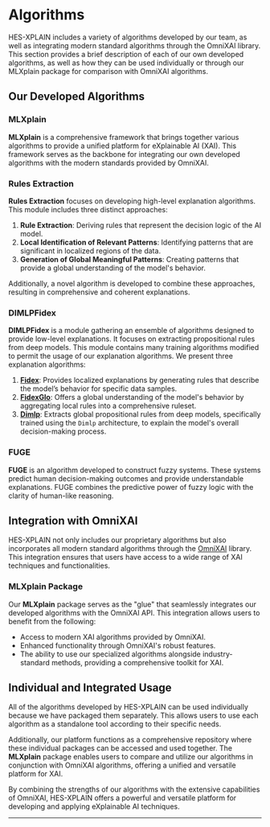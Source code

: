 # Algorithms

HES-XPLAIN includes a variety of algorithms developed by our team, as well as integrating modern standard algorithms through the OmniXAI library. This section provides a brief 
description of each of our own developed algorithms, as well as how they can be used individually or through our MLXplain package for comparison with OmniXAI algorithms.

## Our Developed Algorithms

### MLXplain

**MLXplain** is a comprehensive framework that brings together various algorithms to provide a unified platform for eXplainable AI (XAI). This framework serves as the backbone for 
integrating our own developed algorithms with the modern standards provided by OmniXAI.

### Rules Extraction

**Rules Extraction** focuses on developing high-level explanation algorithms. This module includes three distinct approaches:

1. **Rule Extraction**: Deriving rules that represent the decision logic of the AI model.
2. **Local Identification of Relevant Patterns**: Identifying patterns that are significant in localized regions of the data.
3. **Generation of Global Meaningful Patterns**: Creating patterns that provide a global understanding of the model's behavior.

Additionally, a novel algorithm is developed to combine these approaches, resulting in comprehensive and coherent explanations.

### DIMLPFidex

**DIMLPFidex** is a module gathering an ensemble of algorithms designed to provide low-level explanations. It focuses on extracting propositional rules from deep models. This module contains many training algorithms modified to permit the usage of our explanation algorithms. We present three explanation algorithms:

1. **[Fidex](../documentation/dimlpfidex/fidex/fidex.md)**: Provides localized explanations by generating rules that describe the model’s behavior for specific data samples.
2. **[FidexGlo](../documentation/dimlpfidex/fidex/fidexglorules.md)**: Offers a global understanding of the model's behavior by aggregating local rules into a comprehensive ruleset.
3. **[Dimlp](../documentation/dimlpfidex/dimlp/overview.md)**: Extracts global propositional rules from deep models, specifically trained using the `Dimlp` architecture, to explain the model's overall decision-making process.

### FUGE

**FUGE** is an algorithm developed to construct fuzzy systems. These systems predict human decision-making outcomes and provide understandable explanations. FUGE combines the 
predictive power of fuzzy logic with the clarity of human-like reasoning.

## Integration with OmniXAI

HES-XPLAIN not only includes our proprietary algorithms but also incorporates all modern standard algorithms through the [OmniXAI](https://github.com/omnixai/omnixai) library. This 
integration ensures that users have access to a wide range of XAI techniques and functionalities.

### MLXplain Package

Our **MLXplain** package serves as the "glue" that seamlessly integrates our developed algorithms with the OmniXAI API. This integration allows users to benefit from the following:

- Access to modern XAI algorithms provided by OmniXAI.
- Enhanced functionality through OmniXAI's robust features.
- The ability to use our specialized algorithms alongside industry-standard methods, providing a comprehensive toolkit for XAI.

## Individual and Integrated Usage

All of the algorithms developed by HES-XPLAIN can be used individually because we have packaged them separately. This allows users to use each algorithm as a standalone tool 
according to their specific needs.

Additionally, our platform functions as a comprehensive repository where these individual packages can be accessed and used together. The **MLXplain** package enables users to 
compare and utilize our algorithms in conjunction with OmniXAI algorithms, offering a unified and versatile platform for XAI.

By combining the strengths of our algorithms with the extensive capabilities of OmniXAI, HES-XPLAIN offers a powerful and versatile platform for developing and applying eXplainable 
AI techniques.

---

    
